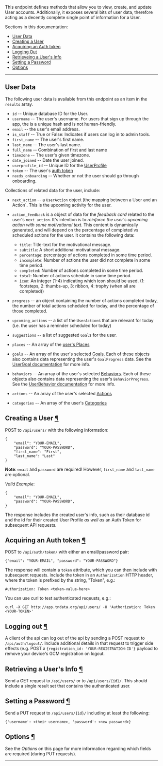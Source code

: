 This endpoint defines methods that allow you to view, create, and update
User accounts. Additionally, it exposes several bits of user data, therefore
acting as a decently complete single point of information for a User.

Sections in this documentation:

* <a href="#user-data">User Data</a>
* <a href="#creating-a-user">Creating a User</a>
* <a href="#acquiring-an-auth-token">Acquiring an Auth token</a>
* <a href="#logging-out">Logging Out</a>
* <a href="#retrieving-a-users-info">Retrieveing a User's Info</a>
* <a href="#setting-a-password">Setting a Password</a>
* <a href="#options">Options</a>

----

## User Data

The following user data is available from this endpoint as an item in the
`results` array.

* `id` -- Unique database ID for the User.
* `username` -- The user's username. For users that sign up through the app,
  the is a unique hash and is not human-friendly.
* `email` -- the user's email address.
* `is_staff` -- True or False: Indicates if users can log in to admin tools.
* `first_name` -- The user's first name.
* `last_name` -- The user's last name.
* `full_name` -- Combination of first and last name
* `timezone` -- The user's given timezone.
* `date_joined` -- Date the user joined.
* `userprofile_id` -- Unique ID for the [UserProfile](/api/userprofiles/)
* `token` -- The user's [auth token](#acquiring-an-autho-token)
* `needs_onboarding` -- Whether or not the user should go through onboarding.

Collections of related data for the user, include:

* `next_action` -- a `UserAction` object (the mapping between a User and
  an Action`. This is the upcoming activity for the user.
* `action_feedback` is a object of data for the _feedback card_ related to
  the user's `next_action`. It's intention is to _reinforce the user's
  upcoming action with some motivational text_. This content is dynamically
  generated, and will depend on the percentage of completed vs scheduled
  actions for the user. It contains the following data:

    - `title`: Title-text for the motivational message.
    - `subtitle`: A short additional motivational message.
    - `percentage`: percentage of actions completed in some time period.
    - `incomplete`: Number of actions the user did not complete in some
      time period.
    - `completed`: Number of actions completed in some time period.
    - `total`: Number of actions schedule in some time period.
    - `icon`: An integer (1-4) indicating which icon should be used.
      (1: footsteps, 2: thumbs-up, 3: ribbon, 4: trophy (when all are completed))

* `progress` -- an object containing the number of actions completed today,
  the number of total actions scheduled for today, and the percentage of
  those completed.
* `upcoming_actions` -- a list of the `UserAction`s that are relevant for
  today (i.e. the user has a reminder scheduled for today)
* `suggestions` -- a list of suggested `Goal`s for the user.

* `places` -- An array of the [user's Places](/api/users/places/)
* `goals` -- An array of the user's selected [Goals](/api/users/goals/). Each
  of these objects also contains data representing the user's `GoalProgress`
  data. See the [UserGoal documentation](/api/users/goals/) for more info.
* `behaviors` -- An array of the user's selected [Behaviors](/api/users/behaviors/).
  Each of these objects also contains data representing the user's
  `BehaviorProgress`. See the [UserBehavior documentation](/api/users/behaviors/)
  for more info.
* `actions` -- An array of the user's selected [Actions](/api/users/actions/)
* `categories` -- An array of the user's [Categories](/api/users/categories/)

## Creating a User <a href="#creating-a-user">&para;</a>

POST to `/api/users/` with the following information:

    {
        "email": "YOUR-EMAIL",
        "password": "YOUR-PASSWORD",
        "first_name": "First",
        "last_name": "Last"
    }

**Note**: `email` and `password` are required! However, `first_name` and
`last_name` are optional.

*Valid Example*:

    {
        "email": "YOUR-EMAIL",
        "password": "YOUR-PASSWORD",
    }


The response includes the created user's info, such as their database id
and the id for their created User Profile *as well as* an Auth Token for
subsequent API requests.

## Acquiring an Auth token <a href="#acquiring-an-auth-token">&para;</a>

POST to `/api/auth/token/` with either an  email/password pair:

    {"email": "YOUR-EMAIL", "password": "YOUR-PASSWORD"}


The response will contain a `token` attribute, which you can then include
with subsequent requests. Include the token in an `Authorization` HTTP
header, where the token is prefixed by the string, "Token", e.g.:

    Authorization: Token <token-value-here>

You can use curl to test authenticated reqeusts, e.g.:

    curl -X GET http://app.tndata.org/api/users/ -H 'Authorization: Token <YOUR-TOKEN>'

## Logging out <a href="#logging-out">&para;</a>

A client of the api can log out of the api by sending a POST request to
`/api/auth/logout/`. Include additional details in that request to trigger
side effects (e.g. POST a `{registration_id: 'YOUR-REGISTRATION-ID'}` payload
to remove your device's GCM registration on logout.

## Retrieving a User's Info <a href="#retrieving-a-users-info">&para;</a>

Send a GET request to `/api/users/` or to `/api/users/{id}/`.
This should include a single result set that contains the authenticated user.

## Setting a Password <a href="#setting-a-password">&para;</a>

Send a PUT request to `/api/users/{id}/` including at least the following:

    {'username': <their username>, 'password': <new password>}

## Options <a href="#options">&para;</a>

See the *Options* on this page for more information regarding which fields
are required (during PUT requests).

----

